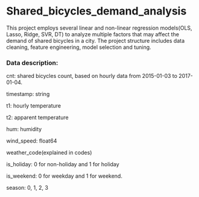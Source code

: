 # Shared_bicycles_demand_analysis

This project employs several linear and non-linear regression models(OLS, Lasso, Ridge, SVR, DT) to analyze multiple factors that may affect the demand of shared bicycles in a city. The project structure includes data cleaning, feature engineering, model selection and tuning.

### Data description:

cnt: shared bicycles count, based on hourly data from 2015-01-03 to 2017-01-04.

timestamp: string

t1: hourly temperature

t2: apparent temperature

hum: humidity

wind_speed: float64

weather_code(explained in codes)	

is_holiday: 0 for non-holiday and 1 for holiday

is_weekend: 0 for weekday and 1 for weekend.

season: 0, 1, 2, 3

